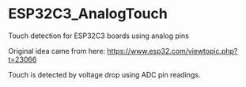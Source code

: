 # ESP32C3_AnalogTouch
Touch detection for ESP32C3 boards using analog pins

Original idea came from here:
https://www.esp32.com/viewtopic.php?t=23066

Touch is detected by voltage drop using ADC pin readings.
